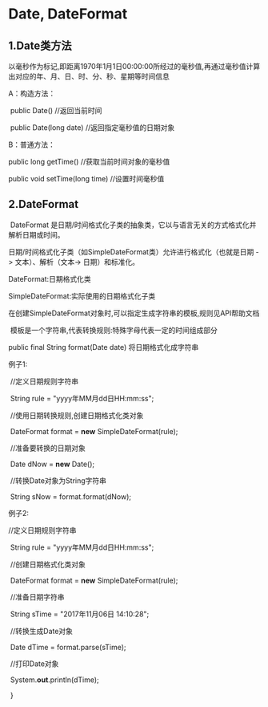 # Date, DateFormat

## 1.Date类方法

​	以毫秒作为标记,即距离1970年1月1日00:00:00所经过的毫秒值,再通过毫秒值计算出对应的年、月、日、时、分、秒、星期等时间信息 

A：构造方法：

​    public Date()                     //返回当前时间

​    public Date(long date)   //返回指定毫秒值的日期对象

 B：普通方法：

   public long getTime()   //获取当前时间对象的毫秒值

   public void setTime(long time)  //设置时间毫秒值



## 2.DateFormat

​	DateFormat 是日期/时间格式化子类的抽象类，它以与语言无关的方式格式化并解析日期或时间。

​	日期/时间格式化子类（如SimpleDateFormat类）允许进行格式化（也就是日期 -> 文本）、解析（文本-> 日期）和标准化。



 DateFormat:日期格式化类

SimpleDateFormat:实际使用的日期格式化子类

​	在创建SimpleDateFormat对象时,可以指定生成字符串的模板,规则见API帮助文档

​	模板是一个字符串,代表转换规则:特殊字母代表一定的时间组成部分

public final String format(Date date)  将日期格式化成字符串

例子1:

​	//定义日期规则字符串

​       String rule = "yyyy年MM月dd日HH:mm:ss";

​       //使用日期转换规则,创建日期格式化类对象

​       DateFormat format = **new** SimpleDateFormat(rule);

​       //准备要转换的日期对象

​       Date dNow = **new** Date();

​       //转换Date对象为String字符串

​       String sNow = format.format(dNow);



例子2:

//定义日期规则字符串

​       String rule = "yyyy年MM月dd日HH:mm:ss";

​       //创建日期格式化类对象

​       DateFormat format = **new** SimpleDateFormat(rule);

​       //准备日期字符串

​       String sTime = "2017年11月06日  14:10:28";

​       //转换生成Date对象

​       Date dTime = format.parse(sTime);

​       //打印Date对象

​       System.**out**.println(dTime);

​    }

